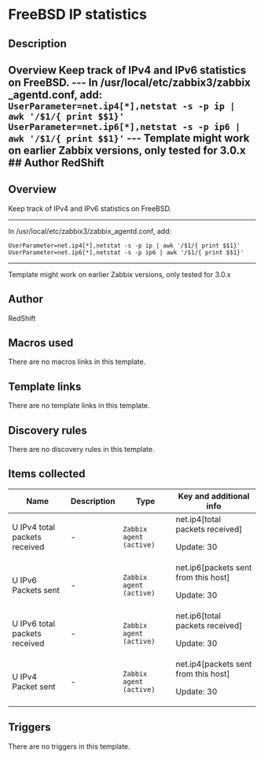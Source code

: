 # FreeBSD IP statistics

## Description

## Overview Keep track of IPv4 and IPv6 statistics on FreeBSD. --- In /usr/local/etc/zabbix3/zabbix _agentd.conf, add: ``` UserParameter=net.ip4[*],netstat -s -p ip | awk '/$1/{ print $$1}' UserParameter=net.ip6[*],netstat -s -p ip6 | awk '/$1/{ print $$1}' ``` --- Template might work on earlier Zabbix versions, only tested for 3.0.x ## Author RedShift 

## Overview

Keep track of IPv4 and IPv6 statistics on FreeBSD.




---


 


In /usr/local/etc/zabbix3/zabbix\_agentd.conf, add:



```
UserParameter=net.ip4[*],netstat -s -p ip | awk '/$1/{ print $$1}'  
UserParameter=net.ip6[*],netstat -s -p ip6 | awk '/$1/{ print $$1}'
```



---


 


Template might work on earlier Zabbix versions, only tested for 3.0.x



## Author

RedShift

## Macros used

There are no macros links in this template.

## Template links

There are no template links in this template.

## Discovery rules

There are no discovery rules in this template.

## Items collected

|Name|Description|Type|Key and additional info|
|----|-----------|----|----|
|U IPv4 total packets received|<p>-</p>|`Zabbix agent (active)`|net.ip4[total packets received]<p>Update: 30</p>|
|U IPv6 Packets sent|<p>-</p>|`Zabbix agent (active)`|net.ip6[packets sent from this host]<p>Update: 30</p>|
|U IPv6 total packets received|<p>-</p>|`Zabbix agent (active)`|net.ip6[total packets received]<p>Update: 30</p>|
|U IPv4 Packet sent|<p>-</p>|`Zabbix agent (active)`|net.ip4[packets sent from this host]<p>Update: 30</p>|
## Triggers

There are no triggers in this template.

